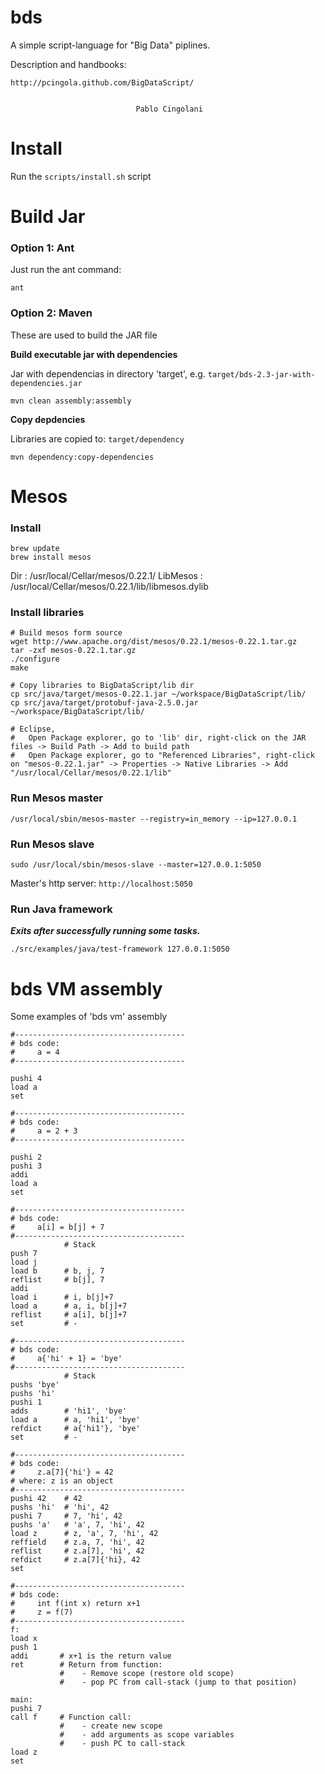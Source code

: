 

# bds

A simple script-language for "Big Data" piplines.

Description and handbooks:

	http://pcingola.github.com/BigDataScript/


								Pablo Cingolani


# Install

Run the `scripts/install.sh` script

# Build Jar

### Option 1: Ant

Just run the ant command:
```
ant
```

### Option 2: Maven

These are used to build the JAR file

**Build executable jar with dependencies**

Jar with dependencias in directory 'target', e.g. `target/bds-2.3-jar-with-dependencies.jar`
```
mvn clean assembly:assembly
```


**Copy depdencies**

Libraries are copied to: `target/dependency`
```
mvn dependency:copy-dependencies
```

# Mesos

### Install
```
brew update
brew install mesos
```

Dir      : /usr/local/Cellar/mesos/0.22.1/
LibMesos : /usr/local/Cellar/mesos/0.22.1/lib/libmesos.dylib

### Install libraries

```
# Build mesos form source
wget http://www.apache.org/dist/mesos/0.22.1/mesos-0.22.1.tar.gz
tar -zxf mesos-0.22.1.tar.gz
./configure
make

# Copy libraries to BigDataScript/lib dir
cp src/java/target/mesos-0.22.1.jar ~/workspace/BigDataScript/lib/
cp src/java/target/protobuf-java-2.5.0.jar ~/workspace/BigDataScript/lib/

# Eclipse, 
#	Open Package explorer, go to 'lib' dir, right-click on the JAR files -> Build Path -> Add to build path
# 	Open Package explorer, go to "Referenced Libraries", right-click on "mesos-0.22.1.jar" -> Properties -> Native Libraries -> Add "/usr/local/Cellar/mesos/0.22.1/lib"
```

### Run Mesos master

```
/usr/local/sbin/mesos-master --registry=in_memory --ip=127.0.0.1
```

### Run Mesos slave

```
sudo /usr/local/sbin/mesos-slave --master=127.0.0.1:5050
```

Master's http server: `http://localhost:5050`


### Run Java framework 
***Exits after successfully running some tasks.***

```
./src/examples/java/test-framework 127.0.0.1:5050
```

# bds VM assembly

Some examples of 'bds vm' assembly

```
#--------------------------------------
# bds code:
#     a = 4
#--------------------------------------

pushi 4
load a
set
```

```
#--------------------------------------
# bds code:
#     a = 2 + 3
#--------------------------------------

pushi 2
pushi 3
addi
load a
set
```


```
#--------------------------------------
# bds code:
#     a[i] = b[j] + 7
#--------------------------------------
            # Stack
push 7
load j
load b      # b, j, 7
reflist     # b[j], 7
addi
load i      # i, b[j]+7
load a      # a, i, b[j]+7
reflist     # a[i], b[j]+7
set         # -
```


```
#--------------------------------------
# bds code:
#     a{'hi' + 1} = 'bye'
#--------------------------------------
            # Stack
pushs 'bye'
pushs 'hi'
pushi 1
adds        # 'hi1', 'bye'
load a      # a, 'hi1', 'bye'
refdict     # a{'hi1'}, 'bye'
set         # -
```


```
#--------------------------------------
# bds code:
#     z.a[7]{'hi'} = 42    
# where: z is an object
#--------------------------------------
pushi 42    # 42
pushs 'hi'  # 'hi', 42
pushi 7     # 7, 'hi', 42
pushs 'a'   # 'a', 7, 'hi', 42
load z      # z, 'a', 7, 'hi', 42
reffield    # z.a, 7, 'hi', 42
reflist     # z.a[7], 'hi', 42
refdict     # z.a[7]{'hi}, 42
set
```


```
#--------------------------------------
# bds code:
#     int f(int x) return x+1
#     z = f(7)
#--------------------------------------
f:
load x
push 1
addi       # x+1 is the return value
ret        # Return from function:
           #    - Remove scope (restore old scope)
           #    - pop PC from call-stack (jump to that position)

main:
pushi 7
call f     # Function call:
           #    - create new scope
           #    - add arguments as scope variables
           #    - push PC to call-stack
load z
set
```
